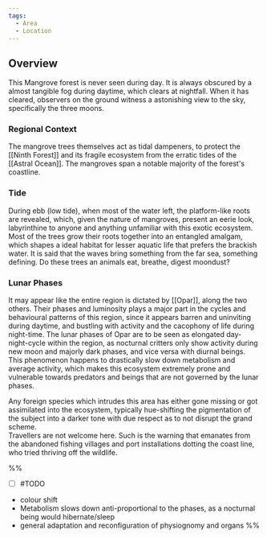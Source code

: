 ```yaml
---
tags:
  - Area
  - Location
---
```

## Overview
This Mangrove forest is never seen during day. It is always obscured by a almost tangible fog during daytime, which clears at nightfall. 
When it has cleared, observers on the ground witness a astonishing view to the sky, specifically the three moons.
### Regional Context
The mangrove trees themselves act as tidal dampeners, to protect the [[Ninth Forest]] and its fragile ecosystem from the erratic tides of the [[Astral Ocean]]. The mangroves span a notable majority of the forest's coastline. 
### Tide
During ebb (low tide), when most of the water left, the platform-like roots are revealed, which, given the nature of mangroves, present an eerie look, labyrinthine to anyone and anything unfamiliar with this exotic ecosystem. 
Most of the trees grow their roots together into an entangled amalgam, which shapes a ideal habitat for lesser aquatic life that prefers the brackish water. 
It is said that the waves bring something from the far sea, something defining. Do these trees an animals eat, breathe, digest moondust?
### Lunar Phases
It may appear like the entire region is dictated by [[Opar]], along the two others. Their phases and luminosity plays a major part in the cycles and behavioural patterns of this region, since it appears barren and uninviting during daytime, and bustling with activity and the cacophony of life during night-time. 
The lunar phases of Opar are to be seen as elongated day-night-cycle within the region, as nocturnal critters only show activity during new moon and majorly dark phases, and vice versa with diurnal beings. 
This phenomenon happens to drastically slow down metabolism and average activity, which makes this ecosystem extremely prone and vulnerable towards predators and beings that are not governed by the lunar phases. 

Any foreign species which intrudes this area has either gone missing or got assimilated into the ecosystem, typically hue-shifting the pigmentation of the subject into a darker tone with due respect as to not disrupt the grand scheme.  
Travellers are not welcome here. Such is the warning that emanates from the abandoned fishing villages and port installations dotting the coast line, who tried thriving off the wildlife. 

%% 
- [ ] #TODO
- colour shift
- Metabolism slows down anti-proportional to the phases, as a nocturnal being would hibernate/sleep
- general adaptation and reconfiguration of physiognomy and organs
%%